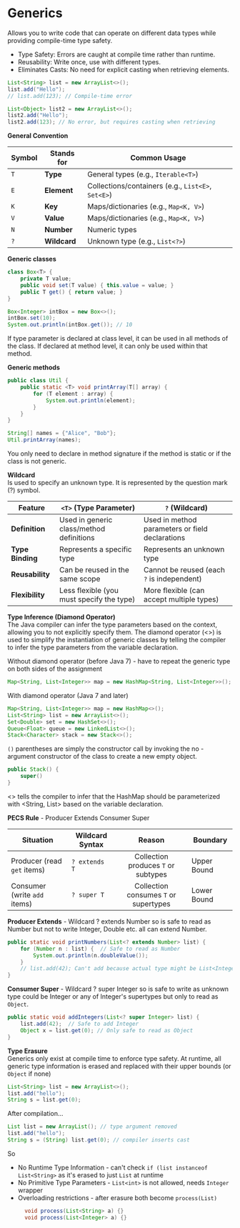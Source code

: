 # Generics
Allows you to write code that can operate on different data types while providing compile-time type safety.

- Type Safety: Errors are caught at compile time rather than runtime.
- Reusability: Write once, use with different types.
- Eliminates Casts: No need for explicit casting when retrieving elements.

```java
List<String> list = new ArrayList<>();
list.add("Hello");
// list.add(123); // Compile-time error

List<Object> list2 = new ArrayList<>();
list2.add("Hello");
list2.add(123); // No error, but requires casting when retrieving
```

**General Convention**

| Symbol | Stands for   | Common Usage                                       |
| ------ | ------------ | -------------------------------------------------- |
| `T`    | **Type**     | General types (e.g., `Iterable<T>`)                |
| `E`    | **Element**  | Collections/containers (e.g., `List<E>`, `Set<E>`) |
| `K`    | **Key**      | Maps/dictionaries (e.g., `Map<K, V>`)              |
| `V`    | **Value**    | Maps/dictionaries (e.g., `Map<K, V>`)              |
| `N`    | **Number**   | Numeric types                                      |
| `?`    | **Wildcard** | Unknown type (e.g., `List<?>`)                     |


**Generic classes**
```java
class Box<T> {
    private T value;
    public void set(T value) { this.value = value; }
    public T get() { return value; }
}
```

```java
Box<Integer> intBox = new Box<>();
intBox.set(10);
System.out.println(intBox.get()); // 10
```

If <T> type parameter is declared at class level, it can be used in all methods of the class. If declared at method level, it can only be used within that method.

**Generic methods**
```java
public class Util {
    public static <T> void printArray(T[] array) {
        for (T element : array) {
            System.out.println(element);
        }
    }
}
```
```java
String[] names = {"Alice", "Bob"};
Util.printArray(names);
```

You only need to declare <T> in method signature if the method is static or if the class is not generic.

**Wildcard**  
Is used to specify an unknown type. It is represented by the question mark (?) symbol.

| Feature         | `<T>` (Type Parameter)                     | `?` (Wildcard)                     |
|------------------|--------------------------------------------|-------------------------------------|
| **Definition**   | Used in generic class/method definitions   | Used in method parameters or field declarations |
| **Type Binding** | Represents a specific type                | Represents an unknown type          |
| **Reusability**  | Can be reused in the same scope           | Cannot be reused (each `?` is independent) |
| **Flexibility**  | Less flexible (you must specify the type) | More flexible (can accept multiple types) |

**Type Inference (Diamond Operator)**  
The Java compiler can infer the type parameters based on the context, allowing you to not explicitly specify them. The diamond operator (<>) is used to simplify the instantiation of generic classes by telling the compiler to infer the type parameters from the variable declaration.

Without diamond operator (before Java 7) - have to repeat the generic type on both sides of the assignment
```java
Map<String, List<Integer>> map = new HashMap<String, List<Integer>>();
```

With diamond operator (Java 7 and later)
```java
Map<String, List<Integer>> map = new HashMap<>();
List<String> list = new ArrayList<>();
Set<Double> set = new HashSet<>();
Queue<Float> queue = new LinkedList<>();
Stack<Character> stack = new Stack<>();
```

`()` parentheses are simply the constructor call by invoking the no - argument constructor of the class to create a new empty object.

```java
public Stack() {
    super()
}
```

<> tells the compiler to infer that the HashMap should be parameterized with <String, List<Integer>> based on the variable declaration.  

**PECS Rule** - Producer Extends Consumer Super

| Situation                    | Wildcard Syntax |               Reason                | Boundary    |
|------------------------------|-----------------|:-----------------------------------:|-------------|
| Producer (read `get` items)  | `? extends T`   | Collection produces `T` or subtypes | Upper Bound |
| Consumer (write `add` items) | `? super T`     |Collection consumes `T` or supertypes | Lower Bound |                                     |

**Producer Extends** - Wildcard ? extends Number so is safe to read as Number but not to write Integer, Double etc. all can extend Number.
```java
public static void printNumbers(List<? extends Number> list) {
    for (Number n : list) {  // Safe to read as Number
        System.out.println(n.doubleValue());
    }
    // list.add(42); Can't add because actual type might be List<Integer>, List<Double>, etc.
}

```

**Consumer Super** - Wildcard ? super Integer so is safe to write as unknown type could be Integer or any of Integer's supertypes but only to read as `Object`.
```java
public static void addIntegers(List<? super Integer> list) {
    list.add(42);  // Safe to add Integer
    Object x = list.get(0); // Only safe to read as Object
}
```

**Type Erasure**  
Generics only exist at compile time to enforce type safety. At runtime, all generic type information is erased 
and replaced with their upper bounds (or `Object` if none)

```java
List<String> list = new ArrayList<>();
list.add("hello");
String s = list.get(0);
```

After compilation...
```java
List list = new ArrayList(); // type argument removed
list.add("hello");
String s = (String) list.get(0); // compiler inserts cast
```

So  
* No Runtime Type Information - can't check `if (list instanceof List<String>` as it's erased to just `List` at runtime
* No Primitive Type Parameters - `List<int>` is not allowed, needs `Integer` wrapper
* Overloading restrictions - after erasure both become `process(List)`
  ```java
    void process(List<String> a) {}
    void process(List<Integer> a) {}
    ```